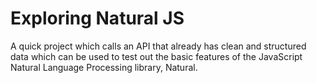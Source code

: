 # Exploring Natural JS
A quick project which calls an API that already has clean and structured data which can be used to test out the basic features of the JavaScript Natural Language Processing library, Natural.